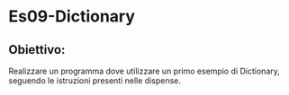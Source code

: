# Es09-Dictionary
## Obiettivo: 
Realizzare un programma dove utilizzare un primo esempio di Dictionary, seguendo le istruzioni presenti nelle dispense.

